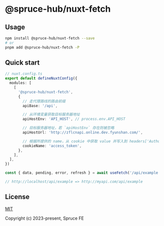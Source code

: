 # @spruce-hub/nuxt-fetch

## Usage

```bash
npm install @spruce-hub/nuxt-fetch --save
# or
pnpm add @spruce-hub/nuxt-fetch -P
```

## Quick start

```ts
// nuxt.config.ts
export default defineNuxtConfig({
  modules: [
    [
      '@spruce-hub/nuxt-fetch',
      {
        // 走代理路线的路由前缀
        apiBase: '/api',

        // 从环境变量获取目标服务器地址
        apiHostEnv: 'API_HOST', // process.env.API_HOST

        // 目标服务器地址，若 `apiHostEnv` 存在则被忽略
        apiHostUrl: 'http://zflcnapi.online.dev.fyunshan.com/',

        // 根据所提供的 name，从 cookie 中获取 value 并写入到 headers['Authorization']
        cookieName: 'access_token',
      },
    ],
  ],
})
```

```ts
const { data, pending, error, refresh } = await useFetch('/api/example')

// http://localhost/api/example => http://myapi.com/api/example
```

## License

[MIT](https://opensource.org/licenses/MIT)

Copyright (c) 2023-present, Spruce FE
